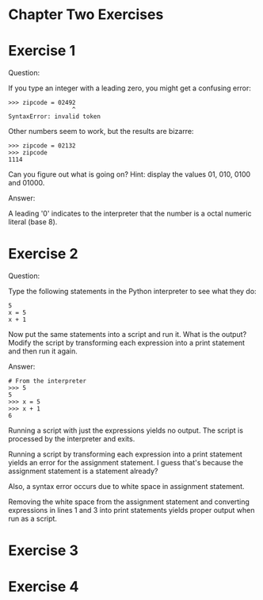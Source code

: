 Chapter Two Exercises
=====================

# Exercise 1

Question:

If you type an integer with a leading zero, you might get a confusing error:

    >>> zipcode = 02492
                      ^
    SyntaxError: invalid token

Other numbers seem to work, but the results are bizarre:

    >>> zipcode = 02132
    >>> zipcode
    1114

Can you figure out what is going on? Hint: display the values 01, 010, 0100 and 01000.

Answer:

A leading '0' indicates to the interpreter that the number is a octal numeric literal (base 8).

# Exercise 2

Question:

Type the following statements in the Python interpreter to see what they do:

    5
    x = 5
    x + 1

Now put the same statements into a script and run it. What is the output? Modify the script by transforming each expression into a print statement and then run it again.

Answer:

    # From the interpreter
    >>> 5
    5
    >>> x = 5
    >>> x + 1
    6

Running a script with just the expressions yields no output. The script is processed by the interpreter and exits.

Running a script by transforming each expression into a print statement yields an error for the assignment statement.
I guess that's because the assignment statement is a statement already?

Also, a syntax error occurs due to white space in assignment statement.

Removing the white space from the assignment statement and converting expressions in lines 1 and 3 into
print statements yields proper output when run as a script.

# Exercise 3

# Exercise 4
